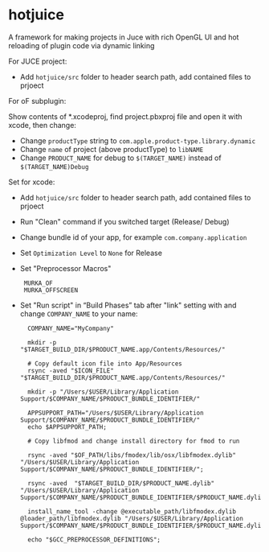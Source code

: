
# hotjuice
A framework for making projects in Juce with rich OpenGL UI and hot reloading of plugin code via dynamic linking

For JUCE project:
 - Add `hotjuice/src` folder to header search path, add contained files to prjoect

For oF subplugin:

Show contents of *.xcodeproj, find project.pbxproj file and open it with xcode, then change: 

 - Change `productType` string to  `com.apple.product-type.library.dynamic`
 - Change `name` of project (above productType) to  `libNAME`
 - Change `PRODUCT_NAME` for debug to  `$(TARGET_NAME)` instead of `$(TARGET_NAME)Debug`

Set for xcode:

 - Add `hotjuice/src` folder to header search path, add contained files to prjoect
 - Run "Clean" command if you switched target (Release/ Debug)
 - Change bundle id of your app, for example `com.company.application`
 - Set `Optimization Level` to `None` for Release
 - Set "Preprocessor Macros"

		MURKA_OF
		MURKA_OFFSCREEN

- Set "Run script" in “Build Phases” tab after "link" setting with and change `COMPANY_NAME` to your name:

		COMPANY_NAME="MyCompany"

		mkdir -p "$TARGET_BUILD_DIR/$PRODUCT_NAME.app/Contents/Resources/"

		# Copy default icon file into App/Resources
		rsync -aved "$ICON_FILE" "$TARGET_BUILD_DIR/$PRODUCT_NAME.app/Contents/Resources/"

		mkdir -p "/Users/$USER/Library/Application Support/$COMPANY_NAME/$PRODUCT_BUNDLE_IDENTIFIER/"

		APPSUPPORT_PATH="/Users/$USER/Library/Application Support/$COMPANY_NAME/$PRODUCT_BUNDLE_IDENTIFIER/"
		echo $APPSUPPORT_PATH;

		# Copy libfmod and change install directory for fmod to run

		rsync -aved "$OF_PATH/libs/fmodex/lib/osx/libfmodex.dylib" "/Users/$USER/Library/Application Support/$COMPANY_NAME/$PRODUCT_BUNDLE_IDENTIFIER/";

		rsync -aved  "$TARGET_BUILD_DIR/$PRODUCT_NAME.dylib" "/Users/$USER/Library/Application Support/$COMPANY_NAME/$PRODUCT_BUNDLE_IDENTIFIER/$PRODUCT_NAME.dylib"

		install_name_tool -change @executable_path/libfmodex.dylib    @loader_path/libfmodex.dylib "/Users/$USER/Library/Application Support/$COMPANY_NAME/$PRODUCT_BUNDLE_IDENTIFIER/$PRODUCT_NAME.dylib" 

		echo "$GCC_PREPROCESSOR_DEFINITIONS";

